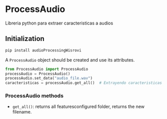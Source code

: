 # ProcessAudio
 Libreria python para extraer caracteristicas a audios

## Initialization

```bash
pip install audioProcessingWisrovi
```

A `ProcessAudio` object should be created and use its attributes.

```python
from ProcessAudio import ProcessAudio
processAudio = ProcessAudio()
processAudio.set_data("audio_file.wav")
caracteristicas = processAudio.get_all()  # Extrayendo caracteristicas audios, salen 26 caracteristicas
```

### ProcessAudio methods

* `get_all()`: returns all featuresconfigured folder, returns the new filename.

